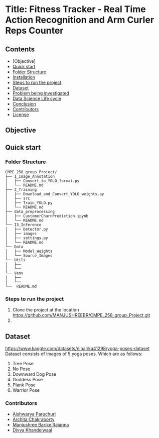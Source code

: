 # Title: Fitness Tracker - Real Time Action Recognition and Arm Curler Reps Counter 

## Contents

 * [Objective]
 * [Quick start](#quick-start)
 * [Folder Structure](#folder-structure)
 * [Installation](#installation)
 * [Steps to run the project](#steps-to-run-the-project)
 * [Dataset](#Dataset)
 * [Problem being investigated](#problem-being-investigated)
 * [Data Science Life cycle](#data-science-life-cycle)
 * [Conclusion](#Conclusion)
 * [Contributors](#Contributors)
 * [License](#License)



## Objective





## Quick start

### Folder Structure

```shell
CMPE_258_group_Project/
├── 1_Image_Annotation
│   ├── Convert_to_YOLO_format.py
│   └── README.md      
├── 2_Training
│   ├── Download_and_Convert_YOLO_weights.py
│   ├── src
│   ├── Train_YOLO.py
│   └── README.md 
├── data_preprocessing
│   ├── CustomerChurnPrediction.ipynb
│   └── README.md
└── I3_Inference   
│   ├── Detector.py
│   ├── images 
│   ├── settings.py 
│   └── README.md
└── Data
│   ├── Model_Weights
│   └── Source_Images
└── Utils
│   ├── 
│   └── 
└── Venv
│   ├── 
│   └── 
└──  README.md 
```

### Steps to run the project
1. Clone the project at the location https://github.com/MANJUSHREEBR/CMPE_258_group_Project.git
2. 
## Dataset

https://www.kaggle.com/datasets/niharika41298/yoga-poses-dataset
</br>
 Dataset consists of images of 5 yoga poses. Which are as follows:
 1. Tree Pose
 2. No Pose
 3. Downward Dog Pose 
 4. Goddess Pose
 5. Plank Pose
 6. Warrior Pose

### Contributors

* [Aishwarya Paruchuri](https://github.com/aishwarya95698)
* [Archita Chakraborty](https://github.com/Archita22ind)
* [Manjushree Barike Rajanna](https://github.com/MANJUSHREEBR)
* [Divya Khandelwaal](https://github.com/divyaKh)

